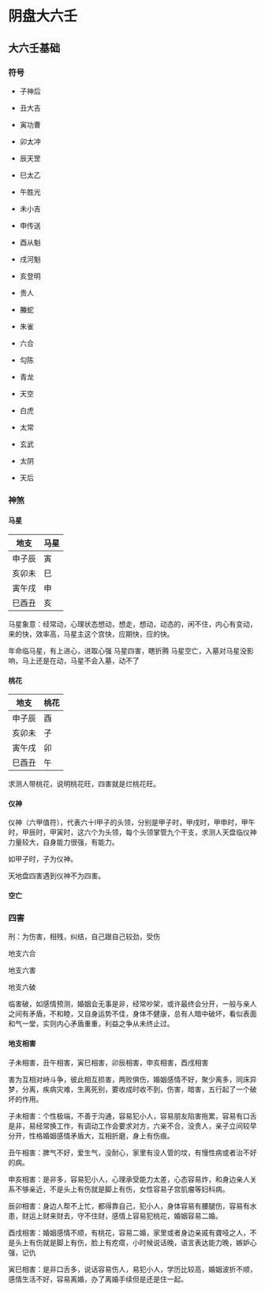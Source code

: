 # 阴盘大六壬

## 大六壬基础

### 符号

- 子神后
- 丑大吉
- 寅功曹
- 卯太冲
- 辰天罡
- 巳太乙
- 午胜光
- 未小吉
- 申传送
- 酉从魁
- 戌河魁
- 亥登明

- 贵人
- 螣蛇
- 朱雀
- 六合
- 勾陈
- 青龙
- 天空
- 白虎
- 太常
- 玄武
- 太阴
- 天后

### 神煞

#### 马星


| 地支 | 马星 |
|----|----|
|申子辰 |寅|
|亥卯未 |巳|
|寅午戌 |申|
|巳酉丑 |亥|

马星象意：经常动，心理状态想动，想走，想动，动态的，闲不住，内心有变动，来的快，效率高，马星主这个宫快，应期快，应的快。

年命临马星，有上进心，进取心强
马星四害，瞎折腾
马星空亡，入墓对马星没影响，马上还是在动，马星不会入墓，动不了

#### 桃花

| 地支 | 桃花 |
|----|----|
|申子辰 |酉|
|亥卯未 |子|
|寅午戌 |卯|
|巳酉丑 |午|

求测人带桃花，说明桃花旺，四害就是烂桃花旺。

#### 仪神

仪神（六甲值符），代表六十l甲子的头领，分别是甲子时，甲戌时，甲申时，甲午时，甲辰时，甲寅时，这六个为头领，每个头领掌管九个干支，求测人天盘临仪神力量较大，自身能力很强，有能力。

如甲子时，子为仪神。

天地盘四害遇到仪神不为四害。

#### 空亡

### 四害

刑：为伤害，相残，纠结，自己跟自己较劲，受伤

地支六合

地支六害

地支六破

临害破，如感情预测，婚姻会无事是非，经常吵架，或许最终会分开，一般与亲人之间有矛盾，不和睦，又自身运势不佳，身体不健康，总有人暗中破坏，看似表面和气一堂，实则内心矛盾重重，利益之争从未终止过。

#### 地支相害

子未相害，丑午相害，寅巳相害，卯辰相害，申亥相害，酉戌相害

害为互相对峙斗争，彼此相互损害，两败俱伤，婚姻感情不好，聚少离多，同床异梦，分离，疾病灾难，生离死别，要收成时收不到，伤害，暗害，五行起了一个破坏的作用。

子未相害：个性极端，不善于沟通，容易犯小人，容易朋友陷害拖累，容易有口舌是非，易经常换工作，有调动工作会要求对方，六亲不合，没贵人，亲子立间较早分开，性格婚姻感情矛盾大，互相折磨，身上有伤痕。

丑午相害：脾气不好，爱生气，没耐心，家里有没人管的坟，有慢性病或者治不好的病。

申亥相害：是非多，容易犯小人，心理承受能力太差，心态容易炸，和身边亲人关系不够亲近，不是头上有伤就是脚上有伤，女性容易子宫肌瘤等妇科病。

辰卯相害：身边人帮不上忙，都得靠自己，犯小人，身体容易有腰腿伤，容易有水患，财运上财来财去，守不住财，感情上容易犯桃花，婚姻容易二婚。

酉戌相害：婚姻感情不顺，有桃花，容易二婚，家里或者身边亲戚有聋哑之人，不是头上有伤就是脚上有伤，脸上有疙瘩，小时候说话晚，语言表达能力晚，嫉妒心强，记仇

寅巳相害：是非口舌多，说话容易伤人，易犯小人，学历比较高，婚姻波折不顺，感情生活不好，容易离婚，办了离婚手续但是还是住一起。

